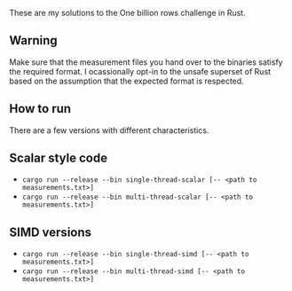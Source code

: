 These are my solutions to the One billion rows challenge in Rust.

## Warning

Make sure that the measurement files you hand over to the binaries satisfy the
required format. I ocassionally opt-in to the unsafe superset of Rust based on
the assumption that the expected format is respected.

## How to run

There are a few versions with different characteristics.

## Scalar style code

- `cargo run --release --bin single-thread-scalar [-- <path to measurements.txt>]`
- `cargo run --release --bin multi-thread-scalar [-- <path to measurements.txt>]`

## SIMD versions

- `cargo run --release --bin single-thread-simd [-- <path to measurements.txt>]`
- `cargo run --release --bin multi-thread-simd [-- <path to measurements.txt>]`

